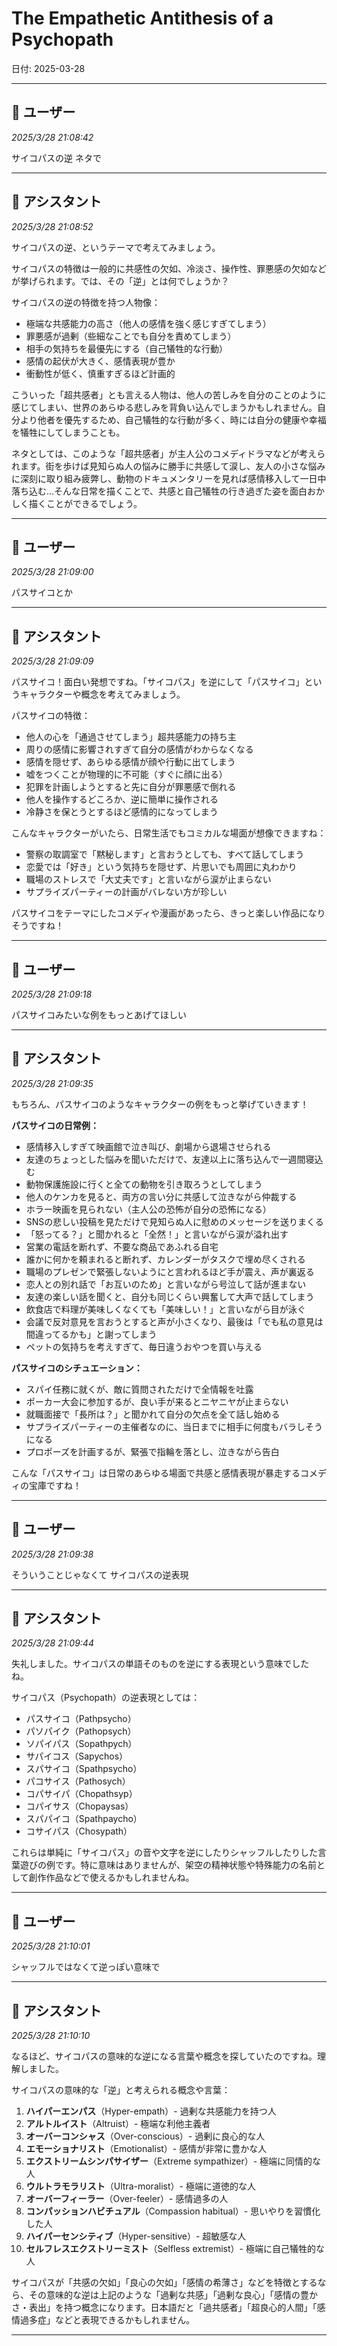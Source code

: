 # The Empathetic Antithesis of a Psychopath

日付: 2025-03-28

---

## 👤 ユーザー
*2025/3/28 21:08:42*

サイコパスの逆 ネタで

---

## 🤖 アシスタント
*2025/3/28 21:08:52*

サイコパスの逆、というテーマで考えてみましょう。

サイコパスの特徴は一般的に共感性の欠如、冷淡さ、操作性、罪悪感の欠如などが挙げられます。では、その「逆」とは何でしょうか？

サイコパスの逆の特徴を持つ人物像：
- 極端な共感能力の高さ（他人の感情を強く感じすぎてしまう）
- 罪悪感が過剰（些細なことでも自分を責めてしまう）
- 相手の気持ちを最優先にする（自己犠牲的な行動）
- 感情の起伏が大きく、感情表現が豊か
- 衝動性が低く、慎重すぎるほど計画的

こういった「超共感者」とも言える人物は、他人の苦しみを自分のことのように感じてしまい、世界のあらゆる悲しみを背負い込んでしまうかもしれません。自分より他者を優先するため、自己犠牲的な行動が多く、時には自分の健康や幸福を犠牲にしてしまうことも。

ネタとしては、このような「超共感者」が主人公のコメディドラマなどが考えられます。街を歩けば見知らぬ人の悩みに勝手に共感して涙し、友人の小さな悩みに深刻に取り組み疲弊し、動物のドキュメンタリーを見れば感情移入して一日中落ち込む...そんな日常を描くことで、共感と自己犠牲の行き過ぎた姿を面白おかしく描くことができるでしょう。

---

## 👤 ユーザー
*2025/3/28 21:09:00*

パスサイコとか

---

## 🤖 アシスタント
*2025/3/28 21:09:09*

パスサイコ！面白い発想ですね。「サイコパス」を逆にして「パスサイコ」というキャラクターや概念を考えてみましょう。

パスサイコの特徴：

- 他人の心を「通過させてしまう」超共感能力の持ち主
- 周りの感情に影響されすぎて自分の感情がわからなくなる
- 感情を隠せず、あらゆる感情が顔や行動に出てしまう
- 嘘をつくことが物理的に不可能（すぐに顔に出る）
- 犯罪を計画しようとすると先に自分が罪悪感で倒れる
- 他人を操作するどころか、逆に簡単に操作される
- 冷静さを保とうとするほど感情的になってしまう

こんなキャラクターがいたら、日常生活でもコミカルな場面が想像できますね：

- 警察の取調室で「黙秘します」と言おうとしても、すべて話してしまう
- 恋愛では「好き」という気持ちを隠せず、片思いでも周囲に丸わかり
- 職場のストレスで「大丈夫です」と言いながら涙が止まらない
- サプライズパーティーの計画がバレない方が珍しい

パスサイコをテーマにしたコメディや漫画があったら、きっと楽しい作品になりそうですね！

---

## 👤 ユーザー
*2025/3/28 21:09:18*

パスサイコみたいな例をもっとあげてほしい

---

## 🤖 アシスタント
*2025/3/28 21:09:35*

もちろん、パスサイコのようなキャラクターの例をもっと挙げていきます！

**パスサイコの日常例：**

- 感情移入しすぎて映画館で泣き叫び、劇場から退場させられる
- 友達のちょっとした悩みを聞いただけで、友達以上に落ち込んで一週間寝込む
- 動物保護施設に行くと全ての動物を引き取ろうとしてしまう
- 他人のケンカを見ると、両方の言い分に共感して泣きながら仲裁する
- ホラー映画を見られない（主人公の恐怖が自分の恐怖になる）
- SNSの悲しい投稿を見ただけで見知らぬ人に慰めのメッセージを送りまくる
- 「怒ってる？」と聞かれると「全然！」と言いながら涙が溢れ出す
- 営業の電話を断れず、不要な商品であふれる自宅
- 誰かに何かを頼まれると断れず、カレンダーがタスクで埋め尽くされる
- 職場のプレゼンで緊張しないようにと言われるほど手が震え、声が裏返る
- 恋人との別れ話で「お互いのため」と言いながら号泣して話が進まない
- 友達の楽しい話を聞くと、自分も同じくらい興奮して大声で話してしまう
- 飲食店で料理が美味しくなくても「美味しい！」と言いながら目が泳ぐ
- 会議で反対意見を言おうとすると声が小さくなり、最後は「でも私の意見は間違ってるかも」と謝ってしまう
- ペットの気持ちを考えすぎて、毎日違うおやつを買い与える

**パスサイコのシチュエーション：**

- スパイ任務に就くが、敵に質問されただけで全情報を吐露
- ポーカー大会に参加するが、良い手が来るとニヤニヤが止まらない
- 就職面接で「長所は？」と聞かれて自分の欠点を全て話し始める
- サプライズパーティーの主催者なのに、当日までに相手に何度もバラしそうになる
- プロポーズを計画するが、緊張で指輪を落とし、泣きながら告白

こんな「パスサイコ」は日常のあらゆる場面で共感と感情表現が暴走するコメディの宝庫ですね！

---

## 👤 ユーザー
*2025/3/28 21:09:38*

そういうことじゃなくて サイコパスの逆表現

---

## 🤖 アシスタント
*2025/3/28 21:09:44*

失礼しました。サイコパスの単語そのものを逆にする表現という意味でしたね。

サイコパス（Psychopath）の逆表現としては：

- パスサイコ（Pathpsycho）
- パソパイク（Pathopsych）
- ソパイパス（Sopathpych）
- サパイコス（Sapychos）
- スパサイコ（Spathpsycho）
- パコサイス（Pathosych）
- コパサイパ（Chopathsyp）
- コパイサス（Chopaysas）
- スパパイコ（Spathpaycho）
- コサイパス（Chosypath）

これらは単純に「サイコパス」の音や文字を逆にしたりシャッフルしたりした言葉遊びの例です。特に意味はありませんが、架空の精神状態や特殊能力の名前として創作作品などで使えるかもしれませんね。

---

## 👤 ユーザー
*2025/3/28 21:10:01*

シャッフルではなくて逆っぽい意味で

---

## 🤖 アシスタント
*2025/3/28 21:10:10*

なるほど、サイコパスの意味的な逆になる言葉や概念を探していたのですね。理解しました。

サイコパスの意味的な「逆」と考えられる概念や言葉：

1. **ハイパーエンパス**（Hyper-empath）- 過剰な共感能力を持つ人
2. **アルトルイスト**（Altruist）- 極端な利他主義者
3. **オーバーコンシャス**（Over-conscious）- 過剰に良心的な人
4. **エモーショナリスト**（Emotionalist）- 感情が非常に豊かな人
5. **エクストリームシンパサイザー**（Extreme sympathizer）- 極端に同情的な人
6. **ウルトラモラリスト**（Ultra-moralist）- 極端に道徳的な人
7. **オーバーフィーラー**（Over-feeler）- 感情過多の人
8. **コンパッションハビチュアル**（Compassion habitual）- 思いやりを習慣化した人
9. **ハイパーセンシティブ**（Hyper-sensitive）- 超敏感な人
10. **セルフレスエクストリーミスト**（Selfless extremist）- 極端に自己犠牲的な人

サイコパスが「共感の欠如」「良心の欠如」「感情の希薄さ」などを特徴とするなら、その意味的な逆は上記のような「過剰な共感」「過剰な良心」「感情の豊かさ・表出」を持つ概念になります。日本語だと「過共感者」「超良心的人間」「感情過多症」などと表現できるかもしれません。

---

